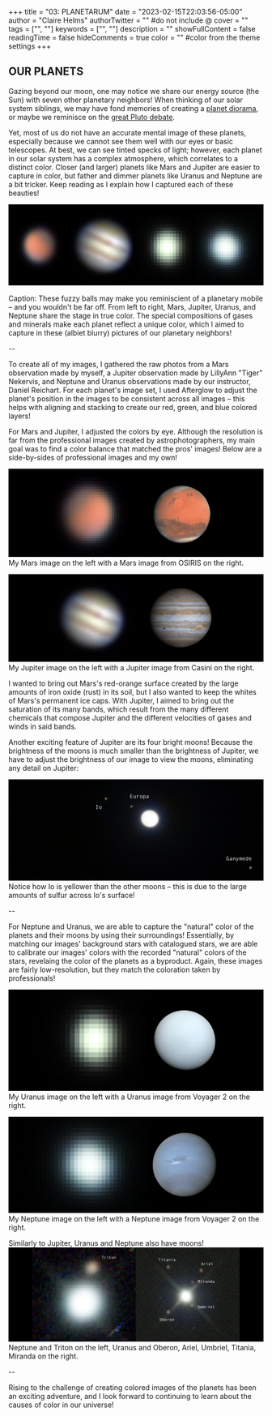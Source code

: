 +++
title = "03: PLANETARUM"
date = "2023-02-15T22:03:56-05:00"
author = "Claire Helms"
authorTwitter = "" #do not include @
cover = ""
tags = ["", ""]
keywords = ["", ""]
description = ""
showFullContent = false
readingTime = false
hideComments = true
color = "" #color from the theme settings
+++

## OUR PLANETS

Gazing beyond our moon, one may notice we share our energy source (the Sun) with seven other planetary neighbors! When thinking of our solar system siblings, we may have fond memories of creating a [planet diorama](https://www.wikihow.com/Make-a-Solar-System-Model), or maybe we reminisce on the [great Pluto debate](https://www.nytimes.com/2022/01/20/learning/do-you-think-pluto-should-be-a-planet.html). 

Yet, most of us do not have an accurate mental image of these planets, especially because we cannot see them well with our eyes or basic telescopes. At best, we can see tinted specks of light; however, each planet in our solar system has a complex atmosphere, which correlates to a distinct color. Closer (and larger) planets like Mars and Jupiter are easier to capture in color, but father and dimmer planets like Uranus and Neptune are a bit tricker. Keep reading as I explain how I captured each of these beauties!

![Planets](/planets.png)

Caption: These fuzzy balls may make you reminiscient of a planetary mobile – and you wouldn't be far off. From left to right, Mars, Jupiter, Uranus, and Neptune share the stage in true color. The special compositions of gases and minerals make each planet reflect a unique color, which I aimed to capture in these (albiet blurry) pictures of our planetary neighbors!

--

To create all of my images, I gathered the raw photos from a Mars observation made by myself, a Jupiter observation made by LillyAnn "Tiger" Nekervis, and Neptune and Uranus observations made by our instructor, Daniel Reichart. For each planet's image set, I used Afterglow to adjust the planet's position in the images to be consistent across all images – this helps with aligning and stacking to create our red, green, and blue colored layers!

For Mars and Jupiter, I adjusted the colors by eye. Although the resolution is far from the professional images created by astrophotographers, my main goal was to find a color balance that matched the pros' images! Below are a side-by-sides of professional images and my own!

![Mars](/mars.png)
My Mars image on the left with a Mars image from OSIRIS on the right.

![Jupiter](/jupiter.png)
My Jupiter image on the left with a Jupiter image from Casini on the right.

I wanted to bring out Mars's red-orange surface created by the large amounts of iron oxide (rust) in its soil, but I also wanted to keep the whites of Mars's permanent ice caps. With Jupiter, I aimed to bring out the saturation of its many bands, which result from the many different chemicals that compose Jupiter and the different velocities of gases and winds in said bands.

Another exciting feature of Jupiter are its four bright moons! Because the brightness of the moons is much smaller than the brightness of Jupiter, we have to adjust the brightness of our image to view the moons, eliminating any detail on Jupiter:

![Jupiter's moons](/jupiter_moons.png)
Notice how Io is yellower than the other moons – this is due to the large amounts of sulfur across Io's surface!

--

For Neptune and Uranus, we are able to capture the "natural" color of the planets and their moons by using their surroundings! Essentially, by matching our images' background stars with catalogued stars, we are able to calibrate our images' colors with the recorded "natural" colors of the stars, revelaing the color of the planets as a byproduct. Again, these images are fairly low-resolution, but they match the coloration taken by professionals!

![Uranus](/uranus.png)
My Uranus image on the left with a Uranus image from Voyager 2 on the right.

![Neptune](/neptune.png)
My Neptune image on the left with a Neptune image from Voyager 2 on the right.

Similarly to Jupiter, Uranus and Neptune also have moons!
![Uranus and Neptune moons](/uranus_neptune_moons.png)
Neptune and Triton on the left, Uranus and Oberon, Ariel, Umbriel, Titania, Miranda on the right.

--

Rising to the challenge of creating colored images of the planets has been an exciting adventure, and I look forward to continuing to learn about the causes of color in our universe!
